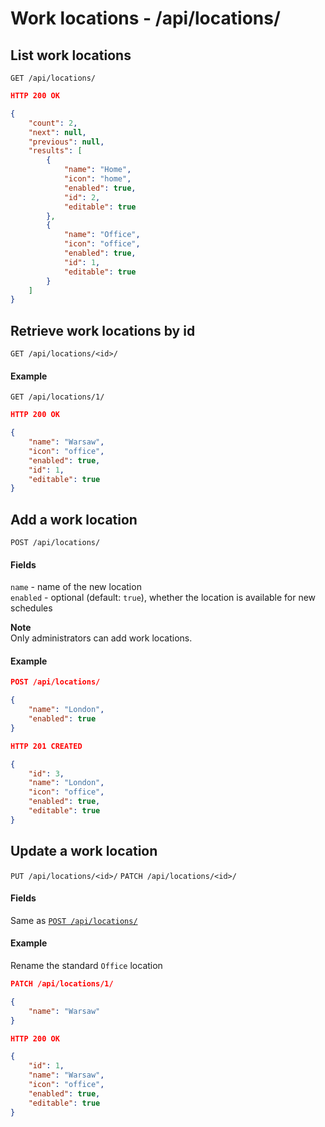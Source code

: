 Work locations - /api/locations/
==========================================================

## List work locations

`GET /api/locations/`

```json
HTTP 200 OK

{
    "count": 2, 
    "next": null, 
    "previous": null, 
    "results": [
        {
            "name": "Home", 
            "icon": "home", 
            "enabled": true, 
            "id": 2, 
            "editable": true
        }, 
        {
            "name": "Office", 
            "icon": "office", 
            "enabled": true, 
            "id": 1, 
            "editable": true
        }
    ]
}
```

## Retrieve work locations by id

`GET /api/locations/<id>/`

#### Example

`GET /api/locations/1/`

```json
HTTP 200 OK

{
    "name": "Warsaw", 
    "icon": "office", 
    "enabled": true, 
    "id": 1, 
    "editable": true
}
```

## Add a work location

`POST /api/locations/`

#### Fields

`name` - name of the new location  
`enabled` - optional (default: `true`), whether the location is available for new schedules

__Note__  
Only administrators can add work locations.

#### Example

```json
POST /api/locations/

{
    "name": "London",
    "enabled": true
}
```

```json
HTTP 201 CREATED

{
    "id": 3, 
    "name": "London", 
    "icon": "office", 
    "enabled": true, 
    "editable": true
}
```

## Update a work location

`PUT /api/locations/<id>/`
`PATCH /api/locations/<id>/`

#### Fields

Same as [`POST /api/locations/`](#add-a-work-location)

#### Example

Rename the standard `Office` location

```json
PATCH /api/locations/1/

{
    "name": "Warsaw"
}
```

```json
HTTP 200 OK

{
    "id": 1, 
    "name": "Warsaw", 
    "icon": "office", 
    "enabled": true, 
    "editable": true
}
```
